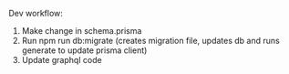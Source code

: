 Dev workflow:

1. Make change in schema.prisma
2. Run npm run db:migrate (creates migration file, updates db and runs generate to update prisma client)
3. Update graphql code
